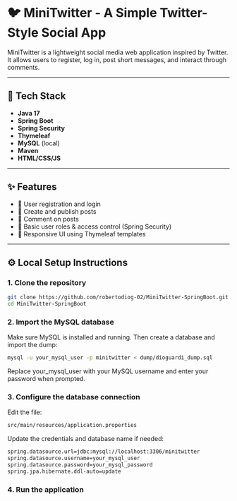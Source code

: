 # 🐦 MiniTwitter - A Simple Twitter-Style Social App

MiniTwitter is a lightweight social media web application inspired by Twitter.  
It allows users to register, log in, post short messages, and interact through comments.

---

## 🚀 Tech Stack

- **Java 17**
- **Spring Boot**
- **Spring Security**
- **Thymeleaf**
- **MySQL** (local)
- **Maven**
- **HTML/CSS/JS**

---

## ✨ Features

- 🔐 User registration and login
- 📝 Create and publish posts
- 💬 Comment on posts
- 👥 Basic user roles & access control (Spring Security)
- 📄 Responsive UI using Thymeleaf templates

---

## ⚙️ Local Setup Instructions

### 1. Clone the repository

```bash
git clone https://github.com/robertodiog-02/MiniTwitter-SpringBoot.git
cd MiniTwitter-SpringBoot
```
### 2. Import the MySQL database

Make sure MySQL is installed and running. Then create a database and import the dump:
```bash
mysql -u your_mysql_user -p minitwitter < dump/dioguardi_dump.sql
```
Replace your_mysql_user with your MySQL username and enter your password when prompted.

### 3. Configure the database connection
Edit the file:
```bash
src/main/resources/application.properties
```
Update the credentials and database name if needed:
```bash
spring.datasource.url=jdbc:mysql://localhost:3306/minitwitter
spring.datasource.username=your_mysql_user
spring.datasource.password=your_mysql_password
spring.jpa.hibernate.ddl-auto=update
```
### 4. Run the application